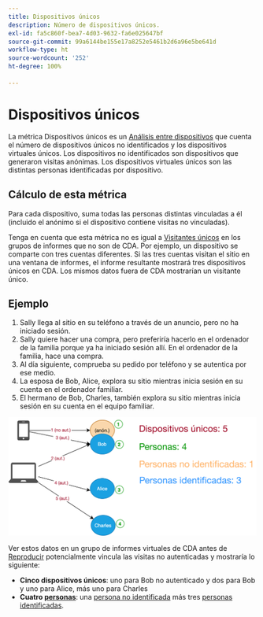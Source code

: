 ```yaml
---
title: Dispositivos únicos
description: Número de dispositivos únicos.
exl-id: fa5c860f-bea7-4d03-9632-fa6e025647bf
source-git-commit: 99a6144be155e17a8252e5461b2d6a96e5be641d
workflow-type: ht
source-wordcount: '252'
ht-degree: 100%

---
```


# Dispositivos únicos

La métrica Dispositivos únicos es un [Análisis entre dispositivos](../cda/overview.md) que cuenta el número de dispositivos únicos no identificados y los dispositivos virtuales únicos. Los dispositivos no identificados son dispositivos que generaron visitas anónimas. Los dispositivos virtuales únicos son las distintas personas identificadas por dispositivo.

## Cálculo de esta métrica

Para cada dispositivo, suma todas las personas distintas vinculadas a él (incluido el anónimo si el dispositivo contiene visitas no vinculadas).

Tenga en cuenta que esta métrica no es igual a [Visitantes únicos](unique-visitors.md) en los grupos de informes que no son de CDA. Por ejemplo, un dispositivo se comparte con tres cuentas diferentes. Si las tres cuentas visitan el sitio en una ventana de informes, el informe resultante mostrará tres dispositivos únicos en CDA. Los mismos datos fuera de CDA mostrarían un visitante único.

## Ejemplo

1. Sally llega al sitio en su teléfono a través de un anuncio, pero no ha iniciado sesión.
1. Sally quiere hacer una compra, pero preferiría hacerlo en el ordenador de la familia porque ya ha iniciado sesión allí. En el ordenador de la familia, hace una compra.
1. Al día siguiente, comprueba su pedido por teléfono y se autentica por ese medio.
1. La esposa de Bob, Alice, explora su sitio mientras inicia sesión en su cuenta en el ordenador familiar.
1. El hermano de Bob, Charles, también explora su sitio mientras inicia sesión en su cuenta en el equipo familiar.

![Recuento de dispositivos únicos](/help/components/metrics/assets/Unique_Devices_Count.png)

Ver estos datos en un grupo de informes virtuales de CDA antes de [Reproducir](/help/components/cda/replay.md) potencialmente vincula las visitas no autenticadas y mostraría lo siguiente:

* **Cinco dispositivos únicos**: uno para Bob no autenticado y dos para Bob y uno para Alice, más uno para Charles
* **Cuatro [personas](people.md)**: una [persona no identificada](unidentified-people.md) más tres [personas identificadas](identified-people.md).
